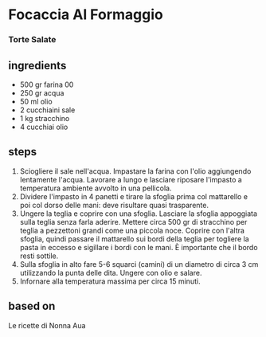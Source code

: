 



# Focaccia Al Formaggio
  
### Torte Salate
## ingredients
  
* 500 gr farina 00  
* 250 gr acqua  
* 50 ml olio  
* 2 cucchiaini sale  
* 1 kg stracchino   
* 4 cucchiai olio
## steps
  
1. Sciogliere il sale nell'acqua. Impastare la farina con l'olio aggiungendo lentamente l'acqua. Lavorare a lungo e lasciare riposare l'impasto a temperatura ambiente avvolto in una pellicola.  
1. Dividere l'impasto in 4 panetti e tirare la sfoglia prima col mattarello e poi col dorso delle mani: deve risultare quasi trasparente.  
1. Ungere la teglia e coprire con una sfoglia. Lasciare la sfoglia appoggiata sulla teglia senza farla aderire. Mettere circa 500 gr di stracchino per teglia a pezzettoni grandi come una piccola noce. Coprire con l'altra sfoglia, quindi passare il mattarello sui bordi della teglia per togliere la pasta in eccesso e sigillare i bordi con le mani. È importante che il bordo resti sottile.  
1. Sulla sfoglia in alto fare 5-6 squarci (camini) di un diametro di circa 3 cm utilizzando la punta delle dita. Ungere con olio e salare.  
1. Infornare alla temperatura massima per circa 15 minuti.
## based on
  
Le ricette di Nonna Aua